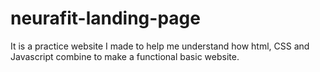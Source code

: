 # neurafit-landing-page
It is a practice website I  made to help me understand how html, CSS and Javascript combine to make a functional basic website.
